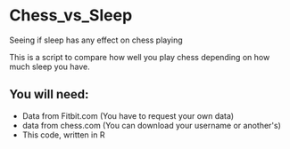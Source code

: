 # Chess_vs_Sleep
Seeing if sleep has any effect on chess playing


This is a script to compare how well you play chess depending on how much sleep you have. 

## You will need: 

* Data from Fitbit.com (You have to request your own data)
* data from chess.com (You can download your username or another's)
* This code, written in R

